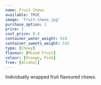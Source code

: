 ```yaml
---
name: Fruit Chews
available: TRUE
image: 'fruit-chews.jpg'
purchase_option: 1
price: 1
cost_price: 0.4
container_water_weight: 919
container_sweets_weight: 542
type: [Chewy]
flavour: [Mixed Fruit]
colour: [Orange, Pink]
free: [Alcohol]
---
```

Individually wrapped fruit flavoured chews.